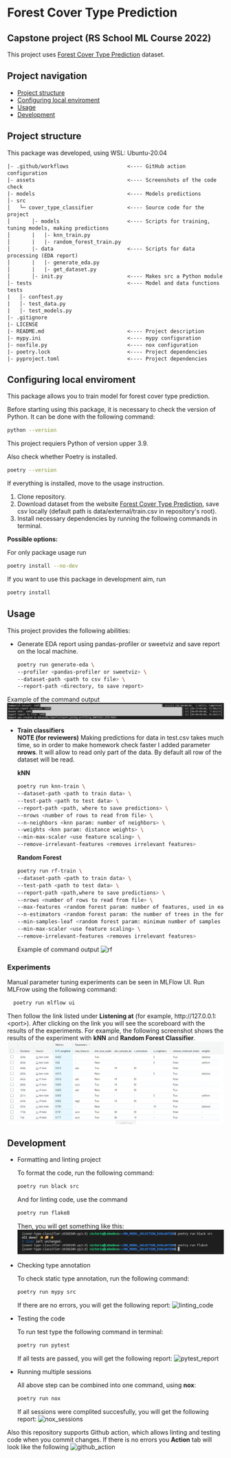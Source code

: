# Forest Cover Type Prediction 
## Capstone project (RS School ML Course 2022)

This project uses [Forest Cover Type Prediction](https://www.kaggle.com/competitions/forest-cover-type-prediction/data) dataset.

## Project navigation
* [Project structure](https://github.com/VictoriaLebedeva/model_selection_evaluation#project-structure)
* [Configuring local enviroment](https://github.com/VictoriaLebedeva/model_selection_evaluation#configuring-local-enviroment)
* [Usage](https://github.com/VictoriaLebedeva/model_selection_evaluation#usage)
* [Development](https://github.com/VictoriaLebedeva/model_selection_evaluation#development)


## Project structure
This package was developed, using WSL: Ubuntu-20.04
```
|- .github/workflows                   <---- GitHub action configuration
|- assets                              <---- Screenshots of the code check
|- models                              <---- Models predictions                 
│- src  
│   └─ cover_type_classifier           <---- Source code for the project
│       │- models                      <---- Scripts for training, tuning models, making predictions
│       |   |- knn_train.py
│       |   |- random_forest_train.py
│       |- data                        <---- Scripts for data processing (EDA report)
│       |   |- generate_eda.py
│       |   |- get_dataset.py
│       │- init.py                     <---- Makes src a Python module
│- tests                               <---- Model and data functions tests
|   │- conftest.py
|   │- test_data.py
|   │- test_models.py
|- .gitignore
|- LICENSE
|- README.md                           <---- Project description
|- mypy.ini                            <---- mypy configuration
|- noxfile.py                          <---- nox configuration
|- poetry.lock                         <---- Project dependencies
|- pyproject.toml                      <---- Project dependencies

```

## Configuring local enviroment
This package allows you to train model for forest cover type prediction. 

Before starting using this package, it is necessary to check the version of Python. It can be done with the following command:
```sh
python --version
```
This project requiers Python of version upper 3.9.

Also check whether Poetry is installed.

```sh
poetry --version
```
If everything is installed, move to the usage instruction.

1. Clone repository.
2. Download  dataset from the website [Forest Cover Type Prediction](https://www.kaggle.com/competitions/forest-cover-type-prediction/data), save csv locally (default path is data/external/train.csv in repository's root).
3. Install necessary dependencies by running the following commands in terminal. 

**Possible options:**

For only package usage run 
```sh
poetry install --no-dev
```
If you want to use this package in development aim, run 
```sh
poetry install 
```

## Usage 

This project provides the following abilities:
 * Generate EDA report using pandas-profiler or sweetviz and save report on the local machine.
    ```sh
    poetry run generate-eda \
    --profiler <pandas-profiler or sweetviz> \
    --dataset-path <path to csv file> \
    --report-path <directory, to save report>
    ```
  Example of the command output
  ![report](assets/pandas-profiling.png)
 * **Train classifiers**  
   **NOTE (for reviewers)** Making predictions for data in test.csv takes much time, so in order to make homework check faster I added parameter **nrows**. It will allow to read only part of the data. By default all row of the dataset will be read.

   **kNN**
   ```sh
   poetry run knn-train \
   --dataset-path <path to train data> \
   --test-path <path to test data> \
   --report-path <path, where to save predictions> \
   --nrows <number of rows to read from file> \
   --n-neighbors <knn param: number of neighbors> \
   --weights <knn param: distance weights> \
   --min-max-scaler <use feature scaling> \
   --remove-irrelevant-features <removes irrelevant features> 
    ```

    **Random Forest**
   ```sh
   poetry run rf-train \
   --dataset-path <path to train data> \
   --test-path <path to test data> \
   --report-path <path,where to save predictions> \
   --nrows <number of rows to read from file> \
   --max-features <random forest param: number of features, used in each tree> \
   --n-estimators <random forest param: the number of trees in the forest> \
   --min-samples-leaf <random forest param: minimum number of samples required to be at a leaf node> \
   --min-max-scaler <use feature scaling> \
   --remove-irrelevant-features <removes irrelevant features> 
    ```
    Example of command output
    ![rf](assets/rf-train.png)

### **Experiments** 
Manual parameter tuning experiments can be seen in MLFlow UI. Run MLFrow using the following command:
 ```sh
   poetry run mlflow ui
```
Then follow the link listed under **Listening at** (for example, http://<i></i>127.0.0.1:\<port\>). After clicking on the link you will see the scoreboard with the results of the experiments. For example, the following screenshot shows the results of the experiment with **kNN** and **Random Forest Classifier**.
![mlflow_experiments](assets/mlflow_experiments.png)

## Development

* Formatting and linting project

  To format the code, run the following command:
  ```sh
  poetry run black src
  ```
  And for linting code, use the command
  ```sh
  poetry run flake8
  ```
  Then, you will get something like this:
  ![linting_code](assets/linting_done.png)

* Checking type annotation

  To check static type annotation, run the following command:
   ```sh
   poetry run mypy src
    ```
  If there are no errors, you will get the following report:
  ![linting_code](assets/mypy_report.png)

* Testing the code 

  To run test type the following command in terminal:
   ```sh
   poetry run pytest
    ```
  If all tests are passed, you will get the following report:
  ![pytest_report](assets/pytest_report.png)

* Running multiple sessions 

  All above step can be combined into one command, using **nox**:
   ```sh
   poetry run nox
    ```
  If all sessions were complited succesfully, you will get the following report:
![nox_sessions](assets/nox_sessions.png) 

Also this repository supports Github action, which allows linting and testing code when you commit changes.
If there is no errors you **Action** tab will look like the following
![github_action](assets/github_action.png) 


